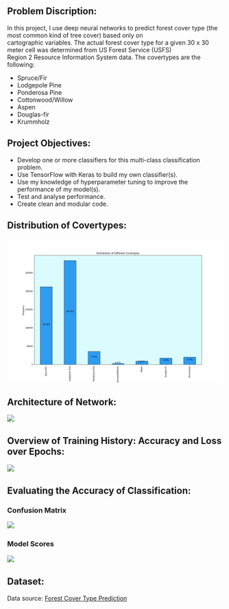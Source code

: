 ## Problem Discription:
In this project, I use deep neural networks to predict forest cover type (the most common kind of tree cover) based only on \
cartographic variables. The actual forest cover type for a given 30 x 30 meter cell was determined from US Forest Service (USFS)\
Region 2 Resource Information System data. The covertypes are the following:
- Spruce/Fir
- Lodgepole Pine
- Ponderosa Pine
- Cottonwood/Willow
- Aspen
- Douglas-fir
- Krummholz

## Project Objectives:
- Develop one or more classifiers for this multi-class classification problem.
- Use TensorFlow with Keras to build my own classifier(s). 
- Use my knowledge of hyperparameter tuning to improve the performance of my model(s).
- Test and analyse performance.
- Create clean and modular code.

## Distribution of Covertypes:
![](https://github.com/Friedrich94326/AI_and_Data_Science/blob/Python/Deep%20Learning/Projects/Forest_Covertype_Classification/distribution%20of%20cover%20types.png)

## Architecture of Network:
![](https://github.com/Friedrich94326/AI_and_Data_Science/blob/Python/Deep%20Learning/Projects/Forest_Covertype_Classification/Trained_Models/covertype_3_layered_classifier/model_plot.png)

## Overview of Training History: Accuracy and Loss over Epochs:
![](https://github.com/Friedrich94326/AI_and_Data_Science/blob/Python/Deep%20Learning/Projects/Forest_Covertype_Classification/Outputs/acc_loss_plot.png)

## Evaluating the Accuracy of Classification:

### Confusion Matrix
![](https://github.com/Friedrich94326/AI_and_Data_Science/blob/Python/Deep%20Learning/Projects/Forest_Covertype_Classification/Outputs/confusion_matrix.png)

### Model Scores
![](https://github.com/Friedrich94326/AI_and_Data_Science/blob/Python/Deep%20Learning/Projects/Forest_Covertype_Classification/Trained_Models/covertype_3_layered_classifier/Model_Score.jpg)


## Dataset:
Data source: [Forest Cover Type Prediction](https://www.kaggle.com/c/forest-cover-type-prediction)

